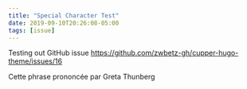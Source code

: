 ```yaml
---
title: "Special Character Test"
date: 2019-09-10T20:26:08-05:00
tags: [issue]
---
```


Testing out GitHub issue https://github.com/zwbetz-gh/cupper-hugo-theme/issues/16

Cette phrase prononcée par Greta Thunberg
